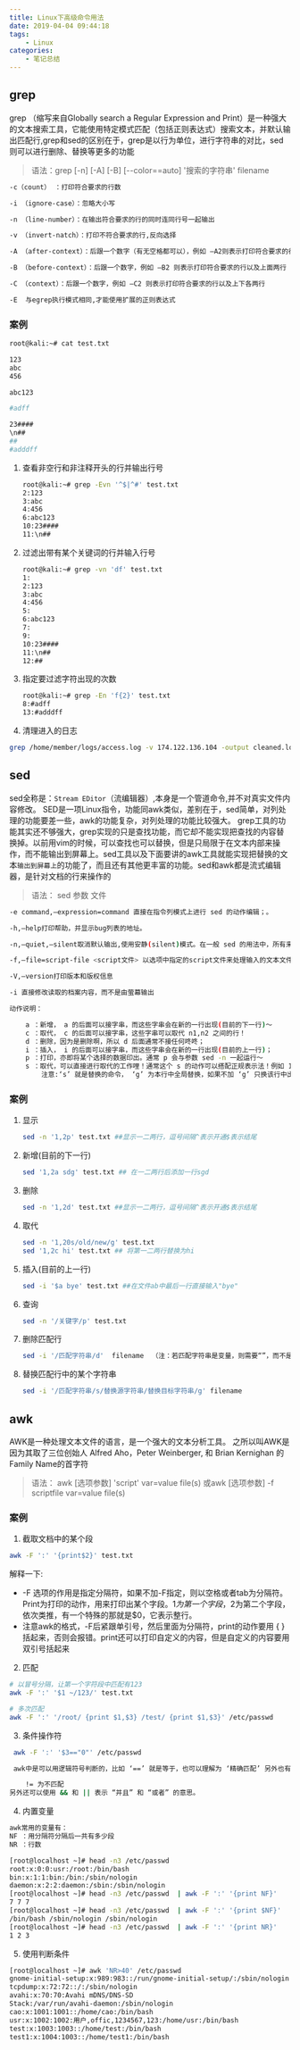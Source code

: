 ```yaml
---
title: Linux下高级命令用法
date: 2019-04-04 09:44:18
tags:
    - Linux
categories:
    - 笔记总结
---
```


## grep

grep （缩写来自Globally search a Regular Expression and Print）是一种强大的文本搜索工具，它能使用特定模式匹配（包括正则表达式）搜索文本，并默认输出匹配行,grep和sed的区别在于，grep是以行为单位，进行字符串的对比，sed则可以进行删除、替换等更多的功能

> 语法：grep [-n] [-A] [-B] [--color==auto] '搜索的字符串' filename

```bash
-c（count） ：打印符合要求的行数

-i （ignore-case）：忽略大小写

-n （line-number）：在输出符合要求的行的同时连同行号一起输出

-v （invert-natch）：打印不符合要求的行,反向选择

-A （after-context）：后跟一个数字（有无空格都可以），例如 –A2则表示打印符合要求的行以及下面两行

-B （before-context）：后跟一个数字，例如 –B2 则表示打印符合要求的行以及上面两行

-C （context）：后跟一个数字，例如 –C2 则表示打印符合要求的行以及上下各两行

-E  与egrep执行模式相同,才能使用扩展的正则表达式

```
<!-- more -->

### 案例
```bash
root@kali:~# cat test.txt 

123
abc
456

abc123

#adff

23####
\n##
##
#adddff
```
1. 查看非空行和非注释开头的行并输出行号
    ```bash
    root@kali:~# grep -Evn '^$|^#' test.txt
    2:123
    3:abc
    4:456
    6:abc123
    10:23####
    11:\n##
    ```
2. 过滤出带有某个关键词的行并输入行号
    ```bash
    root@kali:~# grep -vn 'df' test.txt    
    1:
    2:123
    3:abc
    4:456
    5:
    6:abc123
    7:
    9:
    10:23####
    11:\n##
    12:##
    ```
3. 指定要过滤字符出现的次数
    ```bash
    root@kali:~# grep -En 'f{2}' test.txt 
    8:#adff
    13:#adddff
    ```
4. 清理进入的日志
```bash
grep /home/member/logs/access.log -v 174.122.136.104 -output cleaned.log
```

## sed
sed全称是：`Stream EDitor`（流编辑器）,本身是一个管道命令,并不对真实文件内容修改。
SED是一项Linux指令，功能同awk类似，差别在于，sed简单，对列处理的功能要差一些，awk的功能复杂，对列处理的功能比较强大。
grep工具的功能其实还不够强大，grep实现的只是查找功能，而它却不能实现把查找的内容替换掉。以前用vim的时候，可以查找也可以替换，但是只局限于在文本内部来操作，而不能输出到屏幕上。sed工具以及下面要讲的awk工具就能实现把替换的文本`输出到屏幕上`的功能了，而且还有其他更丰富的功能。sed和awk都是流式编辑器，是针对文档的行来操作的

> 语法： sed 参数 文件

```bash
-e command,–expression=command 直接在指令列模式上进行 sed 的动作编辑；。

-h,–help打印帮助，并显示bug列表的地址。

-n,–quiet,–silent取消默认输出,使用安静(silent)模式。在一般 sed 的用法中，所有来自 STDIN的资料一般都会被列出到萤幕上。但如果加上 -n 参数后，则只有经过sed 特殊处理的那一行(或者动作)才会被列出来

-f,–file=script-file <script文件> 以选项中指定的script文件来处理输入的文本文件。

-V,–version打印版本和版权信息

-i 直接修改读取的档案内容，而不是由萤幕输出

动作说明：

    a ：新增， a 的后面可以接字串，而这些字串会在新的一行出现(目前的下一行)～
    c ：取代， c 的后面可以接字串，这些字串可以取代 n1,n2 之间的行！
    d ：删除，因为是删除啊，所以 d 后面通常不接任何咚咚；
    i ：插入， i 的后面可以接字串，而这些字串会在新的一行出现(目前的上一行)；
    p ：打印，亦即将某个选择的数据印出。通常 p 会与参数 sed -n 一起运行～
    s ：取代，可以直接进行取代的工作哩！通常这个 s 的动作可以搭配正规表示法！例如 1,20s/old/new/g 就是啦！
        注意:‘s’ 就是替换的命令， ‘g’ 为本行中全局替换，如果不加 ‘g’ 只换该行中出现的第一个。除了可以使用 ‘/’ 作为分隔符外，还可以使用其他特殊字符例如 ‘#’ 或者 ‘@’ 都没有问题

```
### 案例
1. 显示
    ```bash
    sed -n '1,2p' test.txt ##显示一二两行，逗号间隔^表示开通$表示结尾
    ```
2. 新增(目前的下一行)
    ```bash
    sed '1,2a sdg' test.txt ## 在一二两行后添加一行sgd
    ```
3. 删除
    ```bash
    sed -n '1,2d' test.txt ##显示一二两行，逗号间隔^表示开通$表示结尾
    ```
4. 取代
    ```bash
    sed -n '1,20s/old/new/g' test.txt
    sed '1,2c hi' test.txt ## 将第一二两行替换为hi 
    ```
5. 插入(目前的上一行)
    ```bash
    sed -i '$a bye' test.txt ##在文件ab中最后一行直接输入"bye"
    ```
6. 查询
    ```bash
    sed -n '/关键字/p' test.txt
    ```
7. 删除匹配行
    ```bash
    sed -i '/匹配字符串/d'  filename  （注：若匹配字符串是变量，则需要“”，而不是‘’。记得好像是）
    ```
8. 替换匹配行中的某个字符串
    ```bash
    sed -i '/匹配字符串/s/替换源字符串/替换目标字符串/g' filename
    ```

## awk
AWK是一种处理文本文件的语言，是一个强大的文本分析工具。
之所以叫AWK是因为其取了三位创始人 Alfred Aho，Peter Weinberger, 和 Brian Kernighan 的Family Name的首字符

> 语法： awk [选项参数] 'script' var=value file(s) 或awk [选项参数] -f scriptfile var=value file(s)
> 

### 案例
1. 截取文档中的某个段
```bash
awk -F ':' '{print$2}' test.txt
```
解释一下:
- -F 选项的作用是指定分隔符，如果不加-F指定，则以空格或者tab为分隔符。 Print为打印的动作，用来打印出某个字段。$1为第一个字段，$2为第二个字段，依次类推，有一个特殊的那就是$0，它表示整行。
- 注意awk的格式，-F后紧跟单引号，然后里面为分隔符，print的动作要用 { } 括起来，否则会报错。print还可以打印自定义的内容，但是自定义的内容要用双引号括起来


2. 匹配
```bash
# 以冒号分隔，让第一个字符段中匹配有123
awk -F ':' '$1 ~/123/' test.txt

# 多次匹配
awk -F ':' '/root/ {print $1,$3} /test/ {print $1,$3}' /etc/passwd
```
3. 条件操作符
```bash
 awk -F ':' '$3=="0"' /etc/passwd

 awk中是可以用逻辑符号判断的，比如 ‘==’ 就是等于，也可以理解为 ‘精确匹配’ 另外也有 >, ‘>=, ‘<, ‘<=, ‘!= 等等，值得注意的是，即使$3为数字，awk也不会把它当数字看待，它会认为是一个字符。所以不要妄图去拿$3当数字去和数字做比较。

    != 为不匹配
另外还可以使用 && 和 || 表示 “并且” 和 “或者” 的意思。

```
4. 内置变量
```bash
awk常用的变量有：
NF ：用分隔符分隔后一共有多少段
NR ：行数

[root@localhost ~]# head -n3 /etc/passwd 
root:x:0:0:usr:/root:/bin/bash 
bin:x:1:1:bin:/bin:/sbin/nologin 
daemon:x:2:2:daemon:/sbin:/sbin/nologin 
[root@localhost ~]# head -n3 /etc/passwd  | awk -F ':' '{print NF}' 
7 7 7 
[root@localhost ~]# head -n3 /etc/passwd  | awk -F ':' '{print $NF}' 
/bin/bash /sbin/nologin /sbin/nologin 
[root@localhost ~]# head -n3 /etc/passwd  | awk -F ':' '{print NR}' 
1 2 3

```
5. 使用判断条件
```bash
[root@localhost ~]# awk 'NR>40' /etc/passwd 
gnome-initial-setup:x:989:983::/run/gnome-initial-setup/:/sbin/nologin
tcpdump:x:72:72::/:/sbin/nologin 
avahi:x:70:70:Avahi mDNS/DNS-SD 
Stack:/var/run/avahi-daemon:/sbin/nologin 
cao:x:1001:1001::/home/cao:/bin/bash
usr:x:1002:1002:用户,offic,1234567,123:/home/usr:/bin/bash
test:x:1003:1003::/home/test:/bin/bash 
test1:x:1004:1003::/home/test1:/bin/bash

```

